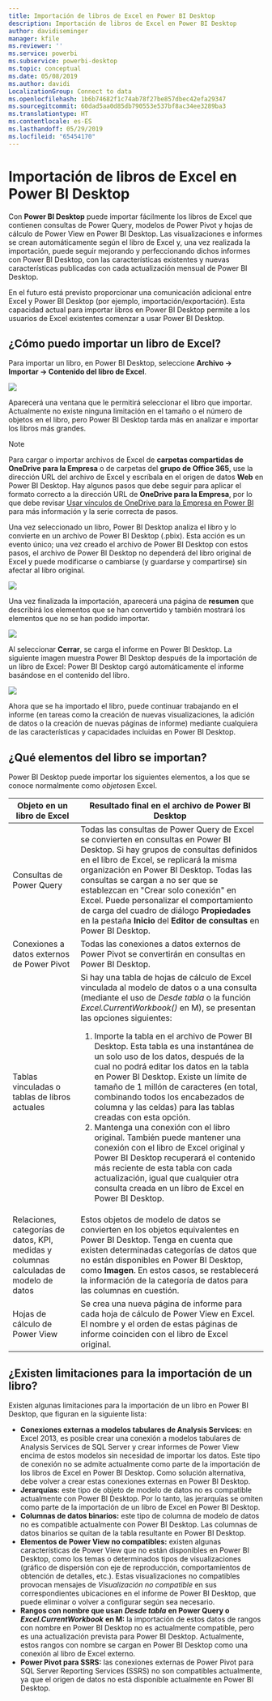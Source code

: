 ```yaml
---
title: Importación de libros de Excel en Power BI Desktop
description: Importación de libros de Excel en Power BI Desktop
author: davidiseminger
manager: kfile
ms.reviewer: ''
ms.service: powerbi
ms.subservice: powerbi-desktop
ms.topic: conceptual
ms.date: 05/08/2019
ms.author: davidi
LocalizationGroup: Connect to data
ms.openlocfilehash: 1b6b74682f1c74ab78f27be857dbec42efa29347
ms.sourcegitcommit: 60dad5aa0d85db790553e537bf8ac34ee3289ba3
ms.translationtype: HT
ms.contentlocale: es-ES
ms.lasthandoff: 05/29/2019
ms.locfileid: "65454170"
---
```

# <a name="import-excel-workbooks-into-power-bi-desktop"></a>Importación de libros de Excel en Power BI Desktop
Con **Power BI Desktop** puede importar fácilmente los libros de Excel que contienen consultas de Power Query, modelos de Power Pivot y hojas de cálculo de Power View en Power BI Desktop. Las visualizaciones e informes se crean automáticamente según el libro de Excel y, una vez realizada la importación, puede seguir mejorando y perfeccionando dichos informes con Power BI Desktop, con las características existentes y nuevas características publicadas con cada actualización mensual de Power BI Desktop.

En el futuro está previsto proporcionar una comunicación adicional entre Excel y Power BI Desktop (por ejemplo, importación/exportación). Esta capacidad actual para importar libros en Power BI Desktop permite a los usuarios de Excel existentes comenzar a usar Power BI Desktop.

## <a name="how-do-i-import-an-excel-workbook"></a>¿Cómo puedo importar un libro de Excel?
Para importar un libro, en Power BI Desktop, seleccione **Archivo -\> Importar -\> Contenido del libro de Excel**.

![](media/desktop-import-excel-workbooks/importexceltopbi_1.png)

Aparecerá una ventana que le permitirá seleccionar el libro que importar. Actualmente no existe ninguna limitación en el tamaño o el número de objetos en el libro, pero Power BI Desktop tarda más en analizar e importar los libros más grandes.

> [!NOTE]
> Para cargar o importar archivos de Excel de **carpetas compartidas de OneDrive para la Empresa** o de carpetas del **grupo de Office 365**, use la dirección URL del archivo de Excel y escríbala en el origen de datos **Web** en Power BI Desktop. Hay algunos pasos que debe seguir para aplicar el formato correcto a la dirección URL de **OneDrive para la Empresa**, por lo que debe revisar [Usar vínculos de OneDrive para la Empresa en Power BI](desktop-use-onedrive-business-links.md) para más información y la serie correcta de pasos.
> 
> 

Una vez seleccionado un libro, Power BI Desktop analiza el libro y lo convierte en un archivo de Power BI Desktop (.pbix). Esta acción es un evento único; una vez creado el archivo de Power BI Desktop con estos pasos, el archivo de Power BI Desktop no dependerá del libro original de Excel y puede modificarse o cambiarse (y guardarse y compartirse) sin afectar al libro original.

![](media/desktop-import-excel-workbooks/importexceltopbi_2.png)

Una vez finalizada la importación, aparecerá una página de **resumen** que describirá los elementos que se han convertido y también mostrará los elementos que no se han podido importar.

![](media/desktop-import-excel-workbooks/importexceltopbi_3.png)

Al seleccionar **Cerrar**, se carga el informe en Power BI Desktop. La siguiente imagen muestra Power BI Desktop después de la importación de un libro de Excel: Power BI Desktop cargó automáticamente el informe basándose en el contenido del libro.

![](media/desktop-import-excel-workbooks/importexceltopbi_4.png)

Ahora que se ha importado el libro, puede continuar trabajando en el informe (en tareas como la creación de nuevas visualizaciones, la adición de datos o la creación de nuevas páginas de informe) mediante cualquiera de las características y capacidades incluidas en Power BI Desktop.

## <a name="which-workbook-elements-are-imported"></a>¿Qué elementos del libro se importan?
Power BI Desktop puede importar los siguientes elementos, a los que se conoce normalmente como *objetos*en Excel.

| Objeto en un libro de Excel | Resultado final en el archivo de Power BI Desktop |
| --- | --- |
| Consultas de Power Query |Todas las consultas de Power Query de Excel se convierten en consultas en Power BI Desktop. Si hay grupos de consultas definidos en el libro de Excel, se replicará la misma organización en Power BI Desktop. Todas las consultas se cargan a no ser que se establezcan en "Crear solo conexión" en Excel. Puede personalizar el comportamiento de carga del cuadro de diálogo **Propiedades** en la pestaña **Inicio** del **Editor de consultas** en Power BI Desktop. |
| Conexiones a datos externos de Power Pivot |Todas las conexiones a datos externos de Power Pivot se convertirán en consultas en Power BI Desktop. |
| Tablas vinculadas o tablas de libros actuales |Si hay una tabla de hojas de cálculo de Excel vinculada al modelo de datos o a una consulta (mediante el uso de *Desde tabla* o la función *Excel.CurrentWorkbook()* en M), se presentan las opciones siguientes: <ol><li>Importe la tabla en el archivo de Power BI Desktop. Esta tabla es una instantánea de un solo uso de los datos, después de la cual no podrá editar los datos en la tabla en Power BI Desktop. Existe un límite de tamaño de 1 millón de caracteres (en total, combinando todos los encabezados de columna y las celdas) para las tablas creadas con esta opción.</li><li>Mantenga una conexión con el libro original. También puede mantener una conexión con el libro de Excel original y Power BI Desktop recuperará el contenido más reciente de esta tabla con cada actualización, igual que cualquier otra consulta creada en un libro de Excel en Power BI Desktop.</li></ul> |
| Relaciones, categorías de datos, KPI, medidas y columnas calculadas de modelo de datos |Estos objetos de modelo de datos se convierten en los objetos equivalentes en Power BI Desktop. Tenga en cuenta que existen determinadas categorías de datos que no están disponibles en Power BI Desktop, como **Imagen**. En estos casos, se restablecerá la información de la categoría de datos para las columnas en cuestión. |
| Hojas de cálculo de Power View |Se crea una nueva página de informe para cada hoja de cálculo de Power View en Excel. El nombre y el orden de estas páginas de informe coinciden con el libro de Excel original. |

## <a name="are-there-any-limitations-to-importing-a-workbook"></a>¿Existen limitaciones para la importación de un libro?
Existen algunas limitaciones para la importación de un libro en Power BI Desktop, que figuran en la siguiente lista:

* **Conexiones externas a modelos tabulares de Analysis Services:** en Excel 2013, es posible crear una conexión a modelos tabulares de Analysis Services de SQL Server y crear informes de Power View encima de estos modelos sin necesidad de importar los datos. Este tipo de conexión no se admite actualmente como parte de la importación de los libros de Excel en Power BI Desktop. Como solución alternativa, debe volver a crear estas conexiones externas en Power BI Desktop.
* **Jerarquías:** este tipo de objeto de modelo de datos no es compatible actualmente con Power BI Desktop. Por lo tanto, las jerarquías se omiten como parte de la importación de un libro de Excel en Power BI Desktop.
* **Columnas de datos binarios:** este tipo de columna de modelo de datos no es compatible actualmente con Power BI Desktop. Las columnas de datos binarios se quitan de la tabla resultante en Power BI Desktop.
* **Elementos de Power View no compatibles:** existen algunas características de Power View que no están disponibles en Power BI Desktop, como los temas o determinados tipos de visualizaciones (gráfico de dispersión con eje de reproducción, comportamientos de obtención de detalles, etc.). Estas visualizaciones no compatibles provocan mensajes de *Visualización no compatible* en sus correspondientes ubicaciones en el informe de Power BI Desktop, que puede eliminar o volver a configurar según sea necesario.
* **Rangos con nombre que usan** ***Desde tabla*** **en Power Query o** ***Excel.CurrentWorkbook*** **en M:** la importación de estos datos de rangos con nombre en Power BI Desktop no es actualmente compatible, pero es una actualización prevista para Power BI Desktop. Actualmente, estos rangos con nombre se cargan en Power BI Desktop como una conexión al libro de Excel externo.
* **Power Pivot para SSRS:** las conexiones externas de Power Pivot para SQL Server Reporting Services (SSRS) no son compatibles actualmente, ya que el origen de datos no está disponible actualmente en Power BI Desktop.

